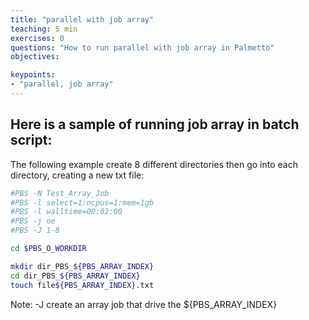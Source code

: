 ```yaml
---
title: "parallel with job array"
teaching: 5 min
exercises: 0
questions: "How to run parallel with job array in Palmetto"
objectives:

keypoints:
- "parallel, job array"
---
```



## Here is a sample of running job array in batch script:

The following example create 8 different directories then go into each directory, creating a new txt file:

```bash
#PBS -N Test_Array_Job
#PBS -l select=1:ncpus=1:mem=1gb
#PBS -l walltime=00:02:00
#PBS -j oe
#PBS -J 1-8

cd $PBS_O_WORKDIR

mkdir dir_PBS_${PBS_ARRAY_INDEX}
cd dir_PBS_${PBS_ARRAY_INDEX}
touch file${PBS_ARRAY_INDEX}.txt
```

Note: -J create an array job that drive the ${PBS_ARRAY_INDEX}
